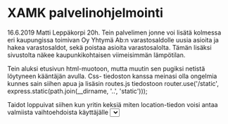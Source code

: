 # XAMK palvelinohjelmointi

16.6.2019
Matti Leppäkorpi 20h.
Tein palvelimen jonne voi lisätä kolmessa eri kaupungissa toimivan 
Oy Yhtymä Ab:n varastosaldolle uusia asioita ja hakea varastosaldot, sekä poistaa asioita varastosalolta.
Tämän lisäksi sivustolta näkee kaupunkikohtaisen viimeisimmän lämpötilan.

Tein aluksi etusivun html-muotoon, mutta muutin sen pugiksi netistä löytyneen kääntäjän avulla. Css-
tiedoston kanssa meinasi olla ongelmia kunnes sain siihen apua ja lisäsin routes.js tiedostoon 
router.use('/static', express.static(path.join(__dirname, '..', 'static'))); 

Taidot loppuivat siihen kun yritin keksiä miten location-tiedon voisi antaa valmiista vaihtoehdoista 
käyttäjälle <select>-tagilla. Tämän avulla olisin ehkä voinut keksiä konstin myös varastojen sorttaamisen
kaupungeittain. Nyt tuo kaupunkikohtainen varastosaldo näyttää koko varaston.
[](https://gitlab.labranet.jamk.fi/N3998/xamk-palvelinohjelmointi/-/blob/main/kuvat/kuva1.PNG)
